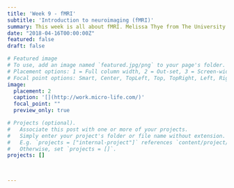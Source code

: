 ```yaml
---
title: 'Week 9 - fMRI'
subtitle: 'Introduction to neuroimaging (fMRI)'
summary: This week is all about fMRI. Melissa Thye from The University of Edinbrough is giving a talk on fMRI and how she uses it in her research. We also vist Rutgers new neruoimaging center. 
date: "2018-04-16T00:00:00Z"
featured: false
draft: false

# Featured image
# To use, add an image named `featured.jpg/png` to your page's folder.
# Placement options: 1 = Full column width, 2 = Out-set, 3 = Screen-width
# Focal point options: Smart, Center, TopLeft, Top, TopRight, Left, Right, BottomLeft, Bottom, BottomRight
image:
  placement: 2
  caption: '[](http://work.micro-life.com/)'
  focal_point: ""
  preview_only: true

# Projects (optional).
#   Associate this post with one or more of your projects.
#   Simply enter your project's folder or file name without extension.
#   E.g. `projects = ["internal-project"]` references `content/project/deep-learning/index.md`.
#   Otherwise, set `projects = []`.
projects: []

  

---
```



